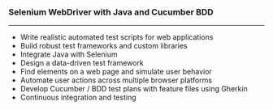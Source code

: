 ### Selenium WebDriver with Java and Cucumber BDD
***
* Write realistic automated test scripts for web applications
* Build robust test frameworks and custom libraries
* Integrate Java with Selenium
* Design a data-driven test framework
* Find elements on a web page and simulate user behavior
* Automate user actions across multiple browser platforms
* Develop Cucumber / BDD test plans with feature files using Gherkin
* Continuous integration and testing